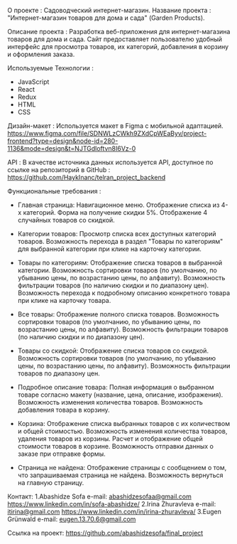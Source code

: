 О проекте : Садоводческий интернет-магазин.
Название проекта : 
"Интернет-магазин товаров для дома и сада" (Garden Products).

Описание проекта :
Разработка веб-приложения для интернет-магазина товаров для дома и сада. 
Сайт предоставляет пользователю удобный интерфейс для просмотра товаров, их категорий, добавления в корзину и оформления заказа.

Используемые Технологии :
- JavaScript
- React
- Redux
- HTML
- CSS

Дизайн-макет : 
Используется макет в Figma с мобильной адаптацией.
https://www.figma.com/file/SDNWLzCWkh9ZXdCpWEaByv/project-frontend?type=design&node-id=280-1136&mode=design&t=NJTGdloftvn8I6Vz-0 

API : 
В качестве источника данных используется API, доступное по ссылке на репозиторий в GitHub :
https://github.com/HaykInanc/telran_project_backend 


Функциональные требования :

- Главная страница:
Навигационное меню.
Отображение списка из 4-х категорий.
Форма на получение скидки 5%.
Отображение 4 случайных товаров со скидкой.

- Категории товаров:
Просмотр списка всех доступных категорий товаров.
Возможность перехода в раздел "Товары по категориям" для выбранной категории при клике на карточку категории.

- Товары по категориям:
Отображение списка товаров в выбранной категории.
Возможность сортировки товаров (по умолчанию, по убыванию цены, по возрастанию цены, по алфавиту).
Возможность фильтрации товаров (по наличию скидки и по диапазону цен).
Возможность перехода к подробному описанию конкретного товара при клике на карточку товара.

- Все товары:
Отображение полного списка товаров.
Возможность сортировки товаров (по умолчанию, по убыванию цены, по возрастанию цены, по алфавиту).
Возможность фильтрации товаров (по наличию скидки и по диапазону цен).

- Товары со скидкой:
Отображение списка товаров со скидкой.
Возможность сортировки товаров (по умолчанию, по убыванию цены, по возрастанию цены, по алфавиту).
Возможность фильтрации товаров по диапазону цен.

- Подробное описание товара:
Полная информация о выбранном товаре согласно макету (название, цена, описание, изображения).
Возможность изменения количества товаров.
Возможность добавления товара в корзину.

- Корзина:
Отображение списка выбранных товаров с их количеством и общей стоимостью.
Возможность изменения количества товаров, удаления товаров из корзины.
Расчет и отображение общей стоимости товаров в корзине.
Возможность отправки данных о заказе при отправке формы.

- Страница не найдена:
Отображение страницы с сообщением о том, что запрашиваемая страница не найдена.
Возможность вернуться на главную страницу.


Контакт: 
1.Abashidze Sofa e-mail: abashidzesofaa@gmail.com 
https://www.linkedin.com/in/sofa-abashidze/
2.Irina Zhuravleva e-mail: itirina@gmail.com
https://www.linkedin.com/in/irina-zhuravleva/
3.Eugen Grünwald e-mail: eugen.13.70.6@gmail.com

Ссылка на проект: https://github.com/abashidzesofa/final_project
